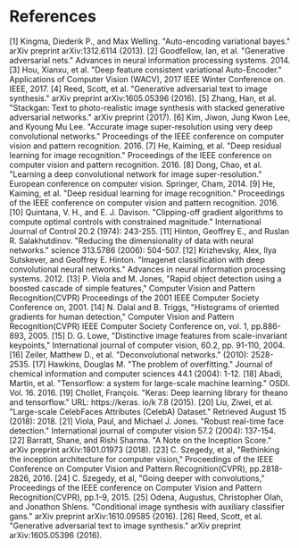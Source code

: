 # References

[1] Kingma, Diederik P., and Max Welling. "Auto-encoding variational bayes." arXiv preprint arXiv:1312.6114 (2013).
[2] Goodfellow, Ian, et al. "Generative adversarial nets." Advances in neural information processing systems. 2014.
[3] Hou, Xianxu, et al. "Deep feature consistent variational Auto-Encoder." Applications of Computer Vision (WACV), 2017 IEEE Winter Conference on. IEEE, 2017.
[4] Reed, Scott, et al. "Generative adversarial text to image synthesis." arXiv preprint arXiv:1605.05396 (2016).
[5] Zhang, Han, et al. "Stackgan: Text to photo-realistic image synthesis with stacked generative adversarial networks." arXiv preprint (2017).
[6] Kim, Jiwon, Jung Kwon Lee, and Kyoung Mu Lee. "Accurate image super-resolution using very deep convolutional networks." Proceedings of the IEEE conference on computer vision and pattern recognition. 2016.
[7] He, Kaiming, et al. "Deep residual learning for image recognition." Proceedings of the IEEE conference on computer vision and pattern recognition. 2016.
[8] Dong, Chao, et al. "Learning a deep convolutional network for image super-resolution." European conference on computer vision. Springer, Cham, 2014.
[9] He, Kaiming, et al. "Deep residual learning for image recognition." Proceedings of the IEEE conference on computer vision and pattern recognition. 2016.
[10] Quintana, V. H., and E. J. Davison. "Clipping-off gradient algorithms to compute optimal controls with constrained magnitude." International Journal of Control 20.2 (1974): 243-255.
[11] Hinton, Geoffrey E., and Ruslan R. Salakhutdinov. "Reducing the dimensionality of data with neural networks." science 313.5786 (2006): 504-507.
[12] Krizhevsky, Alex, Ilya Sutskever, and Geoffrey E. Hinton. "Imagenet classification with deep convolutional neural networks." Advances in neural information processing systems. 2012.
[13] P. Viola and M. Jones, "Rapid object detection using a boosted cascade of simple features," Computer Vision and Pattern Recognition(CVPR) Proceedings of the 2001 IEEE Computer Society Conference on, 2001.
[14] N. Dalal and B. Triggs, "Histograms of oriented gradients for human detection," Computer Vision and Pattern Recognition(CVPR) IEEE Computer Society Conference on, vol. 1, pp.886-893, 2005.
[15] D. G. Lowe, "Distinctive image features from scale-invariant keypoints," International journal of computer vision, 60.2, pp. 91-110, 2004.
[16] Zeiler, Matthew D., et al. "Deconvolutional networks." (2010): 2528-2535.
[17] Hawkins, Douglas M. "The problem of overfitting." Journal of chemical information and computer sciences 44.1 (2004): 1-12.
[18] Abadi, Martín, et al. "Tensorflow: a system for large-scale machine learning." OSDI. Vol. 16. 2016.
[19] Chollet, François. "Keras: Deep learning library for theano and tensorflow." URL: https://keras. io/k 7.8 (2015).
[20] Liu, Ziwei, et al. "Large-scale CelebFaces Attributes (CelebA) Dataset." Retrieved August 15 (2018): 2018.
[21] Viola, Paul, and Michael J. Jones. "Robust real-time face detection." International journal of computer vision 57.2 (2004): 137-154.
[22] Barratt, Shane, and Rishi Sharma. "A Note on the Inception Score." arXiv preprint arXiv:1801.01973 (2018).
[23] C. Szegedy, et al, "Rethinking the inception architecture for computer vision," Proceedings of the IEEE Conference on Computer Vision and Pattern Recognition(CVPR), pp.2818-2826, 2016.
[24] C. Szegedy, et al, "Going deeper with convolutions," Proceedings of the IEEE conference on Computer Vision and Pattern Recognition(CVPR), pp.1-9, 2015.
[25] Odena, Augustus, Christopher Olah, and Jonathon Shlens. "Conditional image synthesis with auxiliary classifier gans." arXiv preprint arXiv:1610.09585 (2016).
[26] Reed, Scott, et al. "Generative adversarial text to image synthesis." arXiv preprint arXiv:1605.05396 (2016).